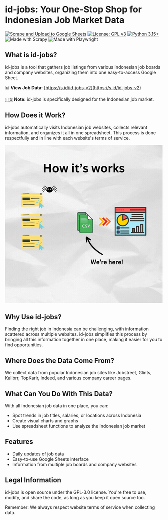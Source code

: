 # id-jobs: Your One-Stop Shop for Indonesian Job Market Data

[![Scrape and Upload to Google Sheets](https://github.com/ceroberoz/id-jobs/actions/workflows/scrape.yml/badge.svg)](https://github.com/ceroberoz/id-jobs/actions/workflows/scrape.yml)
[![License: GPL v3](https://img.shields.io/badge/License-GPLv3-blue.svg)](https://www.gnu.org/licenses/gpl-3.0)
[![Python 3.15+](https://img.shields.io/badge/python-3.15+-blue.svg)](https://www.python.org/downloads/)
![Made with Scrapy](https://img.shields.io/badge/Made%20with-Scrapy-green.svg)
![Made with Playwright](https://img.shields.io/badge/Made%20with-Playwright-orange.svg)

## What is id-jobs?

id-jobs is a tool that gathers job listings from various Indonesian job boards and company websites, organizing them into one easy-to-access Google Sheet.

📊 **View Job Data:** [https://s.id/id-jobs-v2](https://s.id/id-jobs-v2)

🇮🇩 **Note:** id-jobs is specifically designed for the Indonesian job market.

## How Does it Work?

id-jobs automatically visits Indonesian job websites, collects relevant information, and organizes it all in one spreadsheet. This process is done respectfully and in line with each website's terms of service.

![How Scraper Works](how-scraper-works.gif)

## Why Use id-jobs?

Finding the right job in Indonesia can be challenging, with information scattered across multiple websites. id-jobs simplifies this process by bringing all this information together in one place, making it easier for you to find opportunities.

## Where Does the Data Come From?

We collect data from popular Indonesian job sites like Jobstreet, Glints, Kalibrr, TopKarir, Indeed, and various company career pages.

## What Can You Do With This Data?

With all Indonesian job data in one place, you can:
- Spot trends in job titles, salaries, or locations across Indonesia
- Create visual charts and graphs
- Use spreadsheet functions to analyze the Indonesian job market

## Features

- Daily updates of job data
- Easy-to-use Google Sheets interface
- Information from multiple job boards and company websites

## Legal Information

id-jobs is open source under the GPL-3.0 license. You're free to use, modify, and share the code, as long as you keep it open source too.

Remember: We always respect website terms of service when collecting data.
